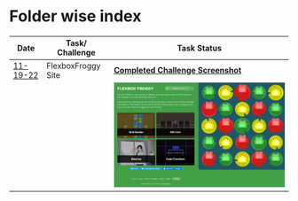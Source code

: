 # Folder wise index  

|Date| Task/ Challenge |Task Status
|--|--|--|
[11-19-22](./11-19-22%20Class/) |FlexboxFroggy Site |**[Completed Challenge Screenshot](./11-19-22%20Class/Flexboxfroggy.jpg)**
|||![Completed Challenge Screenshot](./11-19-22%20Assignment/Flexboxfroggy.png)|